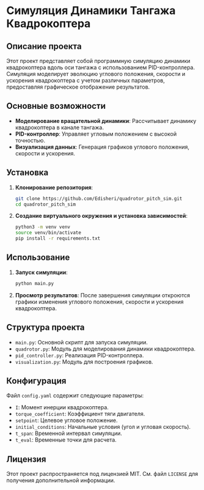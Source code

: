 # Симуляция Динамики Тангажа Квадрокоптера

## Описание проекта

Этот проект представляет собой программную симуляцию динамики квадрокоптера вдоль оси тангажа с использованием PID-контроллера. Симуляция моделирует эволюцию углового положения, скорости и ускорения квадрокоптера с учетом различных параметров, предоставляя графическое отображение результатов.

## Основные возможности

- **Моделирование вращательной динамики**: Рассчитывает динамику квадрокоптера в канале тангажа.
- **PID-контроллер**: Управляет угловым положением с высокой точностью.
- **Визуализация данных**: Генерация графиков углового положения, скорости и ускорения.

## Установка

1. **Клонирование репозитория**:
    ```bash
    git clone https://github.com/Edisheri/quadrotor_pitch_sim.git
    cd quadrotor_pitch_sim
    ```
2. **Создание виртуального окружения и установка зависимостей**:
    ```bash
    python3 -m venv venv
    source venv/bin/activate
    pip install -r requirements.txt
    ```

## Использование

1. **Запуск симуляции**:
    ```bash
    python main.py
    ```
2. **Просмотр результатов**: После завершения симуляции откроются графики изменения углового положения, скорости и ускорения квадрокоптера.

## Структура проекта

- `main.py`: Основной скрипт для запуска симуляции.
- `quadrotor.py`: Модуль для моделирования динамики квадрокоптера.
- `pid_controller.py`: Реализация PID-контроллера.
- `visualization.py`: Модуль для построения графиков.

## Конфигурация

Файл `config.yaml` содержит следующие параметры:
- `I`: Момент инерции квадрокоптера.
- `torque_coefficient`: Коэффициент тяги двигателя.
- `setpoint`: Целевое угловое положение.
- `initial_conditions`: Начальные условия (угол и угловая скорость).
- `t_span`: Временной интервал симуляции.
- `t_eval`: Временные точки для расчета.

## Лицензия

Этот проект распространяется под лицензией MIT. См. файл `LICENSE` для получения дополнительной информации.
